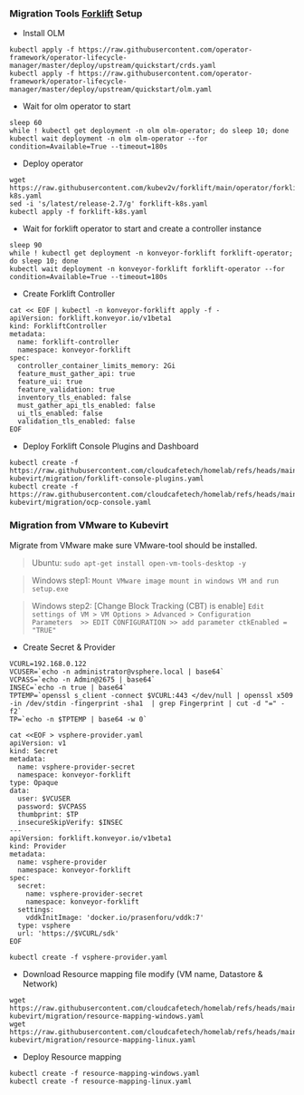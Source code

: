 ### Migration Tools [Forklift](https://github.com/kubev2v/forklift/blob/main/operator/docs/k8s.md) Setup

- Install OLM

```
kubectl apply -f https://raw.githubusercontent.com/operator-framework/operator-lifecycle-manager/master/deploy/upstream/quickstart/crds.yaml
kubectl apply -f https://raw.githubusercontent.com/operator-framework/operator-lifecycle-manager/master/deploy/upstream/quickstart/olm.yaml
```

- Wait for olm operator to start

```
sleep 60
while ! kubectl get deployment -n olm olm-operator; do sleep 10; done
kubectl wait deployment -n olm olm-operator --for condition=Available=True --timeout=180s
```

- Deploy operator

```
wget https://raw.githubusercontent.com/kubev2v/forklift/main/operator/forklift-k8s.yaml
sed -i 's/latest/release-2.7/g' forklift-k8s.yaml
kubectl apply -f forklift-k8s.yaml
```

- Wait for forklift operator to start and create a controller instance

```
sleep 90
while ! kubectl get deployment -n konveyor-forklift forklift-operator; do sleep 10; done
kubectl wait deployment -n konveyor-forklift forklift-operator --for condition=Available=True --timeout=180s
```

- Create Forklift Controller

```
cat << EOF | kubectl -n konveyor-forklift apply -f -
apiVersion: forklift.konveyor.io/v1beta1
kind: ForkliftController
metadata:
  name: forklift-controller
  namespace: konveyor-forklift
spec:
  controller_container_limits_memory: 2Gi
  feature_must_gather_api: true
  feature_ui: true
  feature_validation: true
  inventory_tls_enabled: false
  must_gather_api_tls_enabled: false
  ui_tls_enabled: false
  validation_tls_enabled: false
EOF
```

- Deploy Forklift Console Plugins and Dashboard

```
kubectl create -f https://raw.githubusercontent.com/cloudcafetech/homelab/refs/heads/main/talos/talos-kubevirt/migration/forklift-console-plugins.yaml
kubectl create -f https://raw.githubusercontent.com/cloudcafetech/homelab/refs/heads/main/talos/talos-kubevirt/migration/ocp-console.yaml
```

### Migration from VMware to Kubevirt

Migrate from VMware make sure VMware-tool should be installed.

>Ubuntu: ```sudo apt-get install open-vm-tools-desktop -y```

>Windows step1: ```Mount VMware image mount in windows VM and run setup.exe```

>Windows step2: [Change Block Tracking (CBT) is enable] ```Edit settings of VM > VM Options > Advanced > Configuration Parameters  >> EDIT CONFIGURATION >> add parameter ctkEnabled = "TRUE"```

- Create Secret & Provider

```
VCURL=192.168.0.122
VCUSER=`echo -n administrator@vsphere.local | base64`
VCPASS=`echo -n Admin@2675 | base64`
INSEC=`echo -n true | base64`
TPTEMP=`openssl s_client -connect $VCURL:443 </dev/null | openssl x509 -in /dev/stdin -fingerprint -sha1  | grep Fingerprint | cut -d "=" -f2`
TP=`echo -n $TPTEMP | base64 -w 0`

cat <<EOF > vsphere-provider.yaml
apiVersion: v1
kind: Secret
metadata:
  name: vsphere-provider-secret
  namespace: konveyor-forklift
type: Opaque
data:
  user: $VCUSER
  password: $VCPASS
  thumbprint: $TP
  insecureSkipVerify: $INSEC
---
apiVersion: forklift.konveyor.io/v1beta1
kind: Provider
metadata:
  name: vsphere-provider
  namespace: konveyor-forklift
spec:
  secret:
    name: vsphere-provider-secret
    namespace: konveyor-forklift
  settings:
    vddkInitImage: 'docker.io/prasenforu/vddk:7'
  type: vsphere
  url: 'https://$VCURL/sdk'
EOF

kubectl create -f vsphere-provider.yaml
```

- Download Resource mapping file modify (VM name, Datastore & Network)

```
wget https://raw.githubusercontent.com/cloudcafetech/homelab/refs/heads/main/talos/talos-kubevirt/migration/resource-mapping-windows.yaml
wget https://raw.githubusercontent.com/cloudcafetech/homelab/refs/heads/main/talos/talos-kubevirt/migration/resource-mapping-linux.yaml
```

- Deploy Resource mapping

```
kubectl create -f resource-mapping-windows.yaml
kubectl create -f resource-mapping-linux.yaml
```
